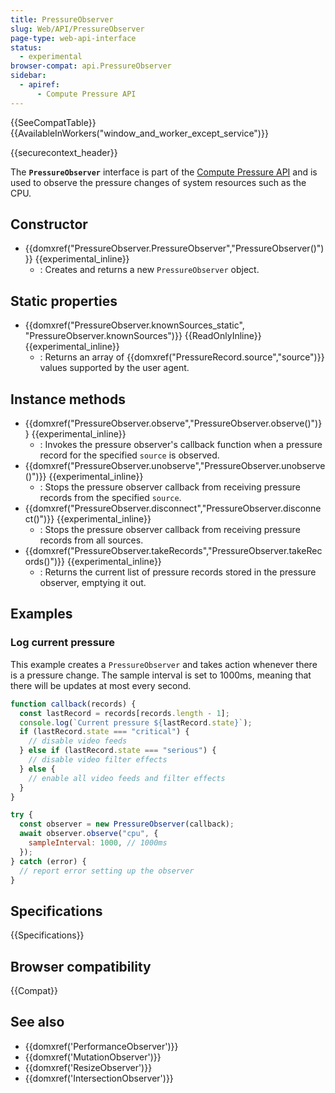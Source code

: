 ```yaml
---
title: PressureObserver
slug: Web/API/PressureObserver
page-type: web-api-interface
status:
  - experimental
browser-compat: api.PressureObserver
sidebar:
  - apiref:
      - Compute Pressure API
---
```


{{SeeCompatTable}}{{AvailableInWorkers("window_and_worker_except_service")}}

{{securecontext_header}}

The **`PressureObserver`** interface is part of the [Compute Pressure API](/en-US/docs/Web/API/Compute_Pressure_API) and is used to observe the pressure changes of system resources such as the CPU.

## Constructor

- {{domxref("PressureObserver.PressureObserver","PressureObserver()")}} {{experimental_inline}}
  - : Creates and returns a new `PressureObserver` object.

## Static properties

- {{domxref("PressureObserver.knownSources_static", "PressureObserver.knownSources")}} {{ReadOnlyInline}} {{experimental_inline}}
  - : Returns an array of {{domxref("PressureRecord.source","source")}} values supported by the user agent.

## Instance methods

- {{domxref("PressureObserver.observe","PressureObserver.observe()")}} {{experimental_inline}}
  - : Invokes the pressure observer's callback function when a pressure record for the specified `source` is observed.
- {{domxref("PressureObserver.unobserve","PressureObserver.unobserve()")}} {{experimental_inline}}
  - : Stops the pressure observer callback from receiving pressure records from the specified `source`.
- {{domxref("PressureObserver.disconnect","PressureObserver.disconnect()")}} {{experimental_inline}}
  - : Stops the pressure observer callback from receiving pressure records from all sources.
- {{domxref("PressureObserver.takeRecords","PressureObserver.takeRecords()")}} {{experimental_inline}}
  - : Returns the current list of pressure records stored in the pressure observer, emptying it out.

## Examples

### Log current pressure

This example creates a `PressureObserver` and takes action whenever there is a pressure change. The sample interval is set to 1000ms, meaning that there will be updates at most every second.

```js
function callback(records) {
  const lastRecord = records[records.length - 1];
  console.log(`Current pressure ${lastRecord.state}`);
  if (lastRecord.state === "critical") {
    // disable video feeds
  } else if (lastRecord.state === "serious") {
    // disable video filter effects
  } else {
    // enable all video feeds and filter effects
  }
}

try {
  const observer = new PressureObserver(callback);
  await observer.observe("cpu", {
    sampleInterval: 1000, // 1000ms
  });
} catch (error) {
  // report error setting up the observer
}
```

## Specifications

{{Specifications}}

## Browser compatibility

{{Compat}}

## See also

- {{domxref('PerformanceObserver')}}
- {{domxref('MutationObserver')}}
- {{domxref('ResizeObserver')}}
- {{domxref('IntersectionObserver')}}

